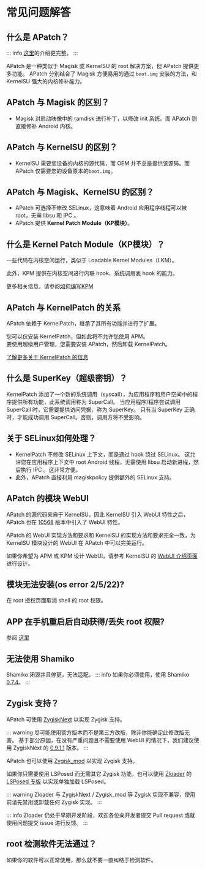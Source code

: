 # 常见问题解答

## 什么是 APatch？

::: info
[这里](/what-is-apatch)的介绍更完整。
:::

APatch 是一种类似于 Magisk 或 KernelSU 的 root 解决方案，但 APatch 提供更多功能。
APatch 分别结合了 Magisk 方便易用的通过 `boot.img` 安装的方法，和 KernelSU 强大的内核修补能力。

## APatch 与 Magisk 的区别？

- Magisk 对启动映像中的 ramdisk 进行补丁，以修改 init 系统。而 APatch 则直接修补 Android 内核。

## APatch 与 KernelSU 的区别？

- KernelSU 需要您设备的内核的源代码，而 OEM 并不总是提供该源码。而 APatch 仅需要您的设备原本的`boot.img`。

## APatch 与 Magisk、KernelSU 的区别？

- APatch 可选择不修改 SELinux，这意味着 Android 应用程序线程可以被 root，无需 libsu 和 IPC 。
- APatch 提供 **Kernel Patch Module（KP模块）**。

## 什么是 Kernel Patch Module（KP模块）？

一些代码在内核空间运行，类似于 Loadable Kernel Modules（LKM）。

此外，KPM 提供在内核空间进行内联 hook、系统调用表 hook 的能力。

更多相关信息，请参阅[如何编写KPM](https://github.com/bmax121/KernelPatch/blob/main/doc/zh-CN/module.md)

## APatch 与 KernelPatch 的关系

APatch 依赖于 KernelPatch，继承了其所有功能并进行了扩展。

您可以仅安装 KernelPatch，但如此将不允许您使用 APM。  
要使用超级用户管理，您需要安装 APatch，然后卸载 KernelPatch。

[了解更多关于 KernelPatch 的信息](https://github.com/bmax121/KernelPatch)

## 什么是 SuperKey（超级密钥）？

KernelPatch 添加了一个新的系统调用（syscall），为应用程序和用户空间中的程序提供所有功能，此系统调用称为 SuperCall。 
当应用程序/程序尝试调用 SuperCall 时，它需要提供访问凭据，称为 SuperKey。
只有当 SuperKey 正确时，才能成功调用 SuperCall。否则，调用方将不受影响。

## 关于 SELinux如何处理？

- KernelPatch 不修改 SELinux 上下文，而是通过 hook 绕过 SELinux。 这允许您在应用程序上下文中 root Android 线程，无需使用 libsu 启动新进程，然后执行 IPC 。这非常方便。
- 此外，APatch 直接利用 magiskpolicy 提供额外的 SELinux 支持。  

## APatch 的模块 WebUI

APatch 的源代码来自于 KernelSU，因此 KernelSU 引入 WebUI 特性之后，APatch 也在 [10568](https://github.com/bmax121/APatch/releases/tag/10568) 版本中引入了 WebUI 特性。

APatch 的 WebUI 实现方法和要求和 KernelSU 的实现方法和要求完全一致，为 KernelSU 模块设计的 WebUI 在 APatch 中可以完美运行。

如果你希望为 APM 或 KPM 设计 WebUI，请参考 KernelSU 的 [WebUI 介绍页面](https://kernelsu.org/zh_CN/guide/module-webui.html)进行设计。

## 模块无法安装(os error 2/5/22)?

在 root 授权页面取消 shell 的 root 权限。

## APP 在手机重启后自动获得/丢失 root 权限?

参阅 [这里](https://t.me/APatchChannel/74)

## 无法使用 Shamiko

Shamiko 闭源并且停更，无法适配。
::: info
如果你必须使用，使用 Shamiko [0.7.4](https://github.com/LSPosed/LSPosed.github.io/releases/tag/shamiko-188)。
:::

## Zygisk 支持？

APatch 可使用 [ZygiskNext](https://github.com/Dr-TSNG/ZygiskNext) 以实现 Zygisk 支持。

::: warning
尽可能使用官方版本而不是第三方改版，除非你能确定此修改版无害。
基于部分原因，在没有严重问题且不需要使用 WebUI 的情况下，我们建议使用 ZygiskNext 的 [0.9.1.1](https://github.com/Dr-TSNG/ZygiskNext/releases/tag/v4-0.9.1.1) 版本。
:::

APatch 也可以使用 [Zygisk_mod](https://github.com/Admirepowered/Zygisk_mod) 以实现 Zygisk 支持。

如果你只需要使用 LSPosed 而无需其它 Zygisk 功能，也可以使用 [Zloader](https://github.com/Mufanc/z-loader) 的 [LSPosed 专版](https://t.me/mufanc_chan/28) 以实现单独加载 LSPosed。

::: warning
Zloader 与 ZygiskNext / Zygisk_mod 等 Zygisk 实现不兼容，使用前请先禁用或卸载任何 Zygisk 实现。
:::

::: info
Zloader 仍处于早期开发阶段，欢迎各位向开发者提交 Pull request 或就使用问题提交 issue 进行反馈。
:::

## root 检测软件无法通过？

如果你的软件可以正常使用，那么就不要一直纠结于检测软件。
